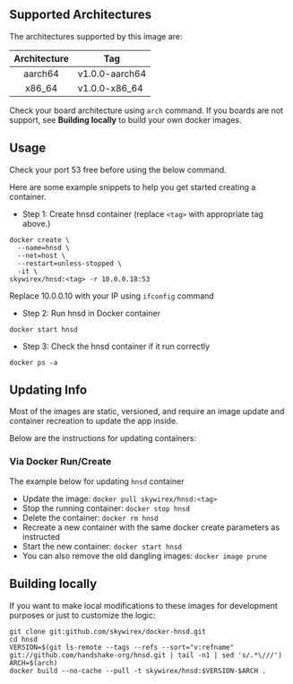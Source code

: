 ## Supported Architectures

The architectures supported by this image are: 


| Architecture |  Tag   |
| :----------: | -------------- |
|    aarch64   | v1.0.0-aarch64 |
|    x86_64    | v1.0.0-x86_64   |

Check your board architecture using `arch` command. If you boards are not support, see **Building locally** to build your own docker images. 

## Usage

Check your port 53 free before using the below command.

Here are some example snippets to help you get started creating a container.

- Step 1: Create hnsd container (replace `<tag>` with appropriate tag above.)

```
docker create \
  --name=hnsd \
  --net=host \
  --restart=unless-stopped \
  -it \
skywirex/hnsd:<tag> -r 10.0.0.18:53
```

Replace 10.0.0.10 with your IP using `ifconfig` command

- Step 2: Run hnsd in Docker container

```
docker start hnsd
```

- Step 3: Check the hnsd container if it run correctly

```
docker ps -a
```

## Updating Info

Most of the images are static, versioned, and require an image update and container recreation to update the app inside. 

Below are the instructions for updating containers:

### Via Docker Run/Create

The example below for updating `hnsd` container

* Update the image: `docker pull skywirex/hnsd:<tag>`
* Stop the running container: `docker stop hnsd`
* Delete the container: `docker rm hnsd`
* Recreate a new container with the same docker create parameters as instructed
* Start the new container: `docker start hnsd`
* You can also remove the old dangling images: `docker image prune`

## Building locally

If you want to make local modifications to these images for development purposes or just to customize the logic:

```
git clone git:github.com/skywirex/docker-hnsd.git
cd hnsd
VERSION=$(git ls-remote --tags --refs --sort="v:refname" git://github.com/handshake-org/hnsd.git | tail -n1 | sed 's/.*\///')
ARCH=$(arch)
docker build --no-cache --pull -t skywirex/hnsd:$VERSION-$ARCH .
```